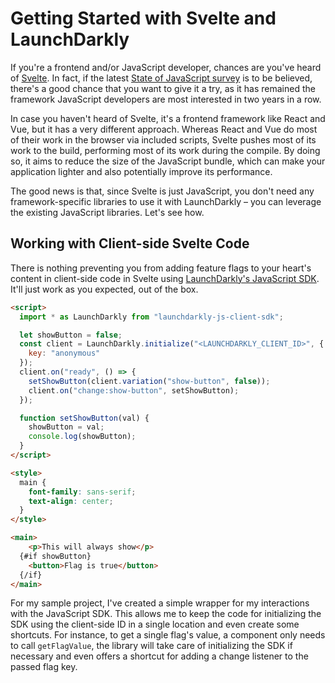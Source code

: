 # Getting Started with Svelte and LaunchDarkly

If you're a frontend and/or JavaScript developer, chances are you've heard of [Svelte](https://svelte.dev/). In fact, if the latest [State of JavaScript survey](https://2021.stateofjs.com/en-US/libraries/front-end-frameworks) is to be believed, there's a good chance that you want to give it a try, as it has remained the framework JavaScript developers are most interested in two years in a row.

In case you haven't heard of Svelte, it's a frontend framework like React and Vue, but it has a very different approach. Whereas React and Vue do most of their work in the browser via included scripts, Svelte pushes most of its work to the build, performing most of its work during the compile. By doing so, it aims to reduce the size of the JavaScript bundle, which can make your application lighter and also potentially improve its performance.

The good news is that, since Svelte is just JavaScript, you don't need any framework-specific libraries to use it with LaunchDarkly – you can leverage the existing JavaScript libraries. Let's see how.

## Working with Client-side Svelte Code

There is nothing preventing you from adding feature flags to your heart's content in client-side code in Svelte using [LaunchDarkly's JavaScript SDK](https://docs.launchdarkly.com/sdk/client-side/javascript). It'll just work as you expected, out of the box.

```html
<script>
  import * as LaunchDarkly from "launchdarkly-js-client-sdk";

  let showButton = false;
  const client = LaunchDarkly.initialize("<LAUNCHDARKLY_CLIENT_ID>", {
    key: "anonymous"
  });
  client.on("ready", () => {
    setShowButton(client.variation("show-button", false));
    client.on("change:show-button", setShowButton);
  });

  function setShowButton(val) {
    showButton = val;
    console.log(showButton);
  }
</script>

<style>
  main {
    font-family: sans-serif;
    text-align: center;
  }
</style>

<main>
	<p>This will always show</p>
  {#if showButton}
    <button>Flag is true</button>
  {/if}
</main>
```

For my sample project, I've created a simple wrapper for my interactions with the JavaScript SDK. This allows me to keep the code for initializing the SDK using the client-side ID in a single location and even create some shortcuts. For instance, to get a single flag's value, a component only needs to call `getFlagValue`, the library will take care of initializing the SDK if necessary and even offers a shortcut for adding a change listener to the passed flag key.



